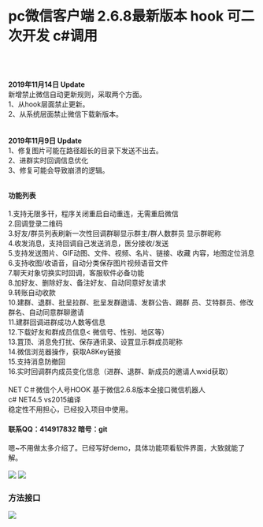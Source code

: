 # pc微信客户端 2.6.8最新版本 hook 可二次开发 c#调用 
<br/>
<br/><br/>
<b>2019年11月14日 Update</b><br>
新增禁止微信自动更新规则，采取两个方面。<br>
1、从hook层面禁止更新。<br>
2、从系统层面禁止微信下载新版本。<br/><br/>
<br/>
<b>2019年11月9日 Update</b><br>
1、修复图片可能在路径超长的目录下发送不出去。<br/>
2、进群实时回调信息优化<br/>
3、修复可能会导致崩溃的逻辑。<br/><br/>

<b>功能列表</b><br/><br/>
1.支持无限多幵，程序关闭重启自动重连，无需重启微信<br/>
2.回调登录二维码<br/>
3.好友/群员列表刷新一次性回调群聊显示群主/群人数群员 显示群昵称<br/>
4.收发消息，支持回调自己发送消息，医分接收/发送<br/>
5.支持发送图片、GIF动图、文件、视频、名片、链接、收藏 内容，地图定位消息<br/>
6.支持收图/收语音，自动分类保存图片视频语音文件<br/>
7.聊天对象切换实时回调，客服软件必备功能<br/>
8.加好友、删除好友、备注好友、自动同意好友请求<br/>
9.转账自动收款<br/>
10.建群、退群、批呈拉群、批呈发群遨请、发群公告、踢群 员、艾特群员、修改群名、自动同意群聊邀请<br/>
11.建群回调进群成功人数等信息<br/>
12.下载好友和群成员信息< 微信号、性别、地区等）<br/>
13.罝顶、消息免打扰、保存通讯录、设罝显示群成员昵称<br/>
14.微信浏览器操作，获取A8Key链接<br/>
15.支持消息防撤回<br/>
16.实时回调群内成员变化信息（进群、退群、新成员的邀请人wxid获取）<br/><br/>
NET C＃微信个人号HOOK 基于微信2.6.8版本全接口微信机器人<br/>
c# NET4.5 vs2015编译 <br/>
稳定性不用担心，已经投入项目中使用。<br/>
<h4>联系QQ：414917832 暗号：git</h4>
嗯~不用做太多介绍了。已经写好demo，具体功能项看软件界面，大致就能了解。<br/><br/>
<img src="http://tva1.sinaimg.cn/large/0060lm7Tly1g1ik5bwbvtj30p20dc0tv.jpg" >
<img src="http://tva1.sinaimg.cn/large/0060lm7Tly1g1ik5phrnyj30p20dcjse.jpg" >
<h3>方法接口</h3>
<img src="https://tva1.sinaimg.cn/large/007vLMz8ly1g1ijwhhwx5j30o10t477f.jpg" >
